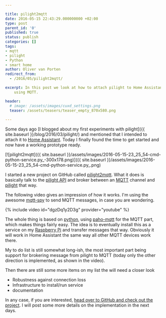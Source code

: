 ```yaml
---

title: pilight2mqtt
date: 2016-05-15 22:43:29.000000000 +02:00
type: post
parent_id: '0'
published: true
status: publish
categories: []
tags:
- mqtt
- pilight
- Python
- smart home
author: Oliver van Porten
redirect_from:
  - /2016/05/pilight2mqtt/

excerpt: In this post we look at how to attach pilight to Home Assistant 
    using MQTT.

header: 
  # image: /assets/images/cuxd_settings.png
  teaser: /assets/teasers/teaser_empty_870x580.png
  
---
```

Some days ago [I blogged about my first experiments with pilight]({{ site.baseurl }}/blog/2016/03/pilight/) and mentioned that I intended to attach it to [Home Assistant](https://home-assistant.io/). Today I finally found the time to get started and now have a working prototype ready.

[![pilight2mqtt]({{ site.baseurl }}/assets/images/2016-05-15-23_25_54-cmd-python-service.py_-300x178.png)]({{ site.baseurl }}/assets/images/2016-05-15-23_25_54-cmd-python-service.py_.png)

I started a new project on GitHub called [pilight2mqtt](https://github.com/mcdeck/pilight2mqtt). What it does is basically talk to the [pilight API](https://manual.pilight.org/en/api#pf1) and broker between an [MQTT](http://mqtt.org/) channel and [pilight](https://www.pilight.org/) that way.

The following video gives an impression of how it works. I'm using the awesome [mqtt-spy](https://kamilfb.github.io/mqtt-spy/) to send MQTT messages, in case you are wondering.

{% include video id="dgzDq1y2D3g" provider="youtube" %}

The whole thing is based on [python](https://www.python.org/), using [paho-mqtt](https://pypi.python.org/pypi/paho-mqtt/1.1) for the MQTT part, which makes things fairly easy. The idea is to eventually install this as a service on my [Raspberry Pi](https://www.raspberrypi.org/) and transfer messages that way. Obviously it will work in Home Assistant the same way all other MQTT devices work there.

My to do list is still somewhat long-ish, the most important part being support for brokering message from pilight to MQTT (today only the other direction is implemented, as shown in the video).

Then there are still some more items on my list the will need a closer look

*   Robustness against connection loss
*   Infrastructure to install/run service
*   documentation

In any case, if you are interested, [head over to GitHub and check out the project](https://github.com/mcdeck/pilight2mqtt). I will post some more details on the implementation in the next days.